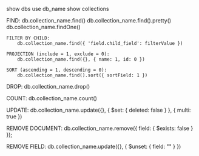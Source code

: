show dbs
use db_name
show collections

FIND:
    db.collection_name.find()
    db.collection_name.find().pretty()
    db.collection_name.findOne()

    FILTER BY CHILD:
        db.collection_name.find({ 'field.child_field': filterValue })

    PROJECTION (include = 1, exclude = 0):
        db.collection_name.find({}, { name: 1, id: 0 })

    SORT (ascending = 1, descending = 0):
        db.collection_name.find().sort({ sortField: 1 })

DROP:
    db.collection_name.drop()

COUNT:
    db.collection_name.count()

UPDATE:
    db.collection_name.update({}, { $set: { deleted: false } }, { multi: true })

REMOVE DOCUMENT:
    db.collection_name.remove({ field: { $exists: false } });

REMOVE FIELD:
    db.collection_name.update({}, { $unset: { field: "" } })
